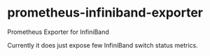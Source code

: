 # prometheus-infiniband-exporter

Prometheus Exporter for InfiniBand  

Currently it does just expose few InfiniBand switch status metrics.  

